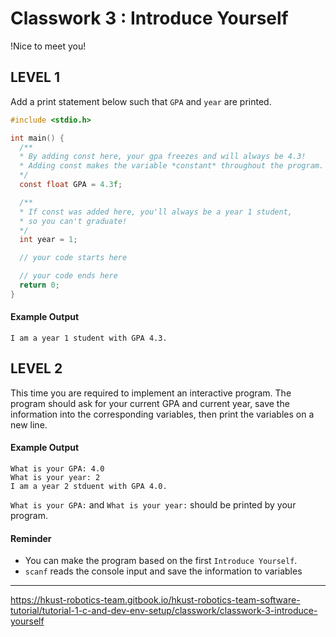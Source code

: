 # Classwork 3 : Introduce Yourself

!Nice to meet you!

## LEVEL 1

Add a print statement below such that `GPA` and `year` are printed.

```C
#include <stdio.h>

int main() {
  /**
  * By adding const here, your gpa freezes and will always be 4.3!
  * Adding const makes the variable *constant* throughout the program.
  */
  const float GPA = 4.3f;

  /**
  * If const was added here, you'll always be a year 1 student,
  * so you can't graduate!
  */
  int year = 1;

  // your code starts here

  // your code ends here
  return 0;
}
```

#### Example Output

```console
I am a year 1 student with GPA 4.3.
```

## LEVEL 2

This time you are required to implement an interactive program. The program should ask for your current GPA and current year, save the information into the corresponding variables, then print the variables on a new line.

#### Example Output

```console
What is your GPA: 4.0
What is your year: 2
I am a year 2 stduent with GPA 4.0.
```

`What is your GPA:` and `What is your year:` should be printed by your program.

#### Reminder

- You can make the program based on the first `Introduce Yourself`.
- `scanf` reads the console input and save the information to variables

---

https://hkust-robotics-team.gitbook.io/hkust-robotics-team-software-tutorial/tutorial-1-c-and-dev-env-setup/classwork/classwork-3-introduce-yourself
